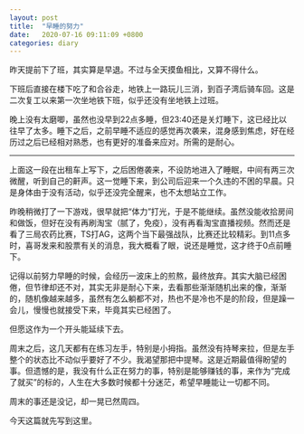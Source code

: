 ```yaml
---
layout: post
title:  "早睡的努力"
date:   2020-07-16 09:11:09 +0800
categories: diary
---
```


昨天提前下了班，其实算是早退。不过与全天摸鱼相比，又算不得什么。

下班后直接在楼下吃了和合谷走，地铁上一路玩儿三消，到百子湾后骑车回。这是二次复工以来第一次坐地铁下班，似乎还没有坐地铁上过班。

晚上没有太磨唧，虽然也没早到22点多睡，但23:40还是关灯睡下，这已经比以往早了太多。睡下之后，之前早睡不适应的感觉再次袭来，混身感到焦虑，好在经历过之后已经相对熟悉，也有更好的准备来应对。所需的是耐心。

----

上面这一段在出租车上写下，之后困倦袭来，不设防地进入了睡眠，中间有两三次微醒，听到自己的鼾声。这一觉睡下来，到公司后迎来一个久违的不困的早晨。只是身体由于没有活动，似乎还没完全醒来，也不太想站立工作。

昨晚稍微打了一下游戏，很早就把“体力”打光，于是不能继续。虽然没能收拾房间和做饭，但好在没有再刷淘宝（腻了，免疫），没有再看淘宝直播视频。然而还是看了三局农药比赛，TS打AG，这两个当下最强战队，比赛还比较精彩。到11点多时，喜哥发来和股票有关的消息，我大概看了眼，说还是睡觉，这才终于0点前睡下。

记得以前努力早睡的时候，会经历一波床上的煎熬，最终放弃。其实大脑已经困倦，但节律却还不对，其实无非是耐心下来，去看那些渐渐随机出来的像，渐渐的，随机像越来越多，虽然有怎么躺都不对，热也不是冷也不是的阶段，但是躁一会儿，慢慢也就接受下来，毕竟其实已经困了。

但愿这作为一个开头能延续下去。

周末之后，这几天都有在练习左手，特别是小拇指。虽然没有持琴来拉，但是左手整个的状态比不动似乎要好了不少。我渴望那把中提琴。这是近期最值得盼望的事。但遗憾的是，我没有什么正在努力的事，特别是能够赚钱的事，来作为“完成了就买”的标的，人生在大多数时候都十分迷茫，希望早睡能让一切都不同。

周末的事还是没记，却一晃已然周四。

今天这篇就先写到这里。
